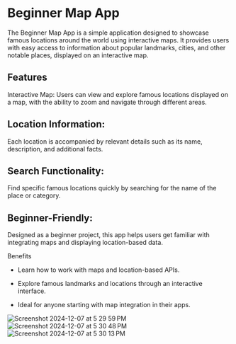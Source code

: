 # Beginner Map App
The Beginner Map App is a simple application designed to showcase famous locations around the world using interactive maps. It provides users with easy access to information about popular landmarks, cities, and other notable places, displayed on an interactive map.

## Features
Interactive Map: Users can view and explore famous locations displayed on a map, with the ability to zoom and navigate through different areas.

## Location Information: 
Each location is accompanied by relevant details such as its name, description, and additional facts.

## Search Functionality: 
Find specific famous locations quickly by searching for the name of the place or category.

## Beginner-Friendly: 
Designed as a beginner project, this app helps users get familiar with integrating maps and displaying location-based data.

Benefits
- Learn how to work with maps and location-based APIs.
* Explore famous landmarks and locations through an interactive interface.
+ Ideal for anyone starting with map integration in their apps.


![Screenshot 2024-12-07 at 5 29 59 PM](https://github.com/user-attachments/assets/da28ff29-86aa-4898-a62e-d99c09a92579)
![Screenshot 2024-12-07 at 5 30 48 PM](https://github.com/user-attachments/assets/2f259943-ae90-4b67-ad15-69e75b0b0097)
![Screenshot 2024-12-07 at 5 30 13 PM](https://github.com/user-attachments/assets/56eb0466-3985-4afa-9a2e-7e3b0fb8dd36)



